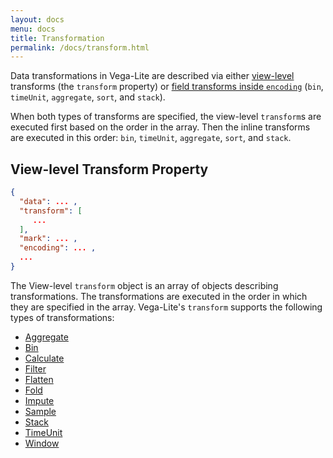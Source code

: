 ```yaml
---
layout: docs
menu: docs
title: Transformation
permalink: /docs/transform.html
---
```


Data transformations in Vega-Lite are described via either [view-level](spec.html#common) transforms (the `transform` property) or [field transforms inside `encoding`](encoding.html#field-transform) (`bin`, `timeUnit`, `aggregate`, `sort`, and `stack`).

When both types of transforms are specified, the view-level `transform`s are executed first based on the order in the array. Then the inline transforms are executed in this order: `bin`, `timeUnit`, `aggregate`, `sort`, and `stack`.

## View-level Transform Property

```json
{
  "data": ... ,
  "transform": [
     ...
  ],
  "mark": ... ,
  "encoding": ... ,
  ...
}
```

The View-level `transform` object is an array of objects describing transformations. The transformations are executed in the order in which they are specified in the array. Vega-Lite's `transform` supports the following types of transformations:

- [Aggregate](aggregate.html#transform)
- [Bin](bin.html#transform)
- [Calculate](calculate.html)
- [Filter](filter.html)
- [Flatten](flatten.html)
- [Fold](fold.html)
- [Impute](impute.html)
- [Sample](sample.html)
- [Stack](stack.html)
- [TimeUnit](timeunit.html#transform)
- [Window](window.html)
